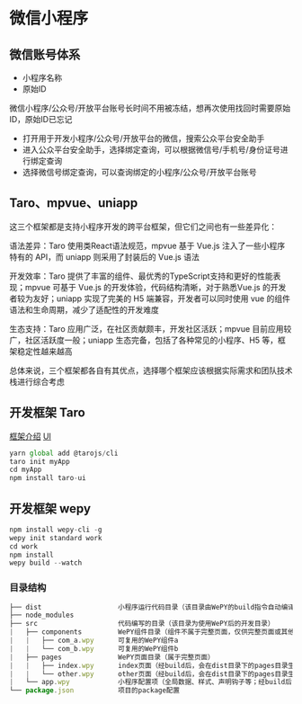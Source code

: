 # 微信小程序



## 微信账号体系

- 小程序名称
- 原始ID

微信小程序/公众号/开放平台账号长时间不用被冻结，想再次使用找回时需要原始ID，原始ID已忘记

- 打开用于开发小程序/公众号/开放平台的微信，搜索公众平台安全助手
- 进入公众平台安全助手，选择绑定查询，可以根据微信号/手机号/身份证号进行绑定查询
- 选择微信号绑定查询，可以查询绑定的小程序/公众号/开放平台账号

## Taro、mpvue、uniapp

这三个框架都是支持小程序开发的跨平台框架，但它们之间也有一些差异化：

语法差异：Taro 使用类React语法规范，mpvue 基于 Vue.js 注入了一些小程序特有的 API，而 uniapp 则采用了封装后的 Vue.js 语法

开发效率：Taro 提供了丰富的组件、最优秀的TypeScript支持和更好的性能表现；mpvue 可基于 Vue.js 的开发体验，代码结构清晰，对于熟悉Vue.js 的开发者较为友好；uniapp 实现了完美的 H5 端兼容，开发者可以同时使用 vue 的组件语法和生命周期，减少了适配性的开发难度

生态支持：Taro 应用广泛，在社区贡献颇丰，开发社区活跃；mpvue 目前应用较广，社区活跃度一般；uniapp 生态完备，包括了各种常见的小程序、H5 等，框架稳定性越来越高

总体来说，三个框架都各自有其优点，选择哪个框架应该根据实际需求和团队技术栈进行综合考虑

## 开发框架 Taro

[框架介绍](https://mp.weixin.qq.com/s?__biz=MzU3NDkzMTI3MA==&mid=2247483770&idx=1&sn=ba2cdea5256e1c4e7bb513aa4c837834)
[UI](https://taro-ui.jd.com/#/docs/introduction)

```js
yarn global add @tarojs/cli
taro init myApp
cd myApp
npm install taro-ui
```

## 开发框架 wepy

```js
npm install wepy-cli -g
wepy init standard work
cd work
npm install
wepy build --watch
```

### 目录结构

```js
├── dist                   小程序运行代码目录（该目录由WePY的build指令自动编译生成，请不要直接修改该目录下的文件）
├── node_modules           
├── src                    代码编写的目录（该目录为使用WePY后的开发目录）
|   ├── components         WePY组件目录（组件不属于完整页面，仅供完整页面或其他组件引用）
|   |   ├── com_a.wpy      可复用的WePY组件a
|   |   └── com_b.wpy      可复用的WePY组件b
|   ├── pages              WePY页面目录（属于完整页面）
|   |   ├── index.wpy      index页面（经build后，会在dist目录下的pages目录生成index.js、index.json、index.wxml和index.wxss文件）
|   |   └── other.wpy      other页面（经build后，会在dist目录下的pages目录生成other.js、other.json、other.wxml和other.wxss文件）
|   └── app.wpy            小程序配置项（全局数据、样式、声明钩子等；经build后，会在dist目录下生成app.js、app.json和app.wxss文件）
└── package.json           项目的package配置 
```
